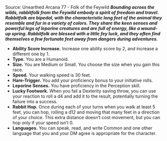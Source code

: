 Source: Unearthed Arcana 77 - Folk of the Feywild
***Bounding across the wilds, rabbitfolk from the Feywild embody a spirit of freedom and travel.***
***Rabbitfolk are bipedal, with the characteristic long feet of the animal they resemble and fur in a variety of colors. They share the keen senses and powerful legs of leporine creatures and are full of energy, like a wound-up spring. Rabbitfolk are blessed with a little fey luck, and they often find themselves a few fortunate feet away from dangers during adventures.***
* **Ability Score Increase.** Increase one ability score by 2, and increase a different one by 1.
* **Type.** You are a Humanoid.
* **Size.** You are Medium or Small. You choose the size when you gain this race.
* **Speed.** Your walking speed is 30 feet.
* **Hare-Trigger.** You add your proficiency bonus to your initiative rolls.
* **Leporine Senses.** You have proficiency in the Perception skill.
* **Lucky Footwork.** When you fail a Dexterity saving throw, you can use your reaction to roll a d4 and add it to the result, potentially turning the failure into a success.
* **Rabbit Hop.** Once during each of your turns when you walk at least 5 feet, you can hop, rolling a d12 and moving that many feet in a direction of your choice. This extra distance doesn’t cost movement, but you can hop only if your speed isn’t 0.
* **Languages.** You can speak, read, and write Common and one other language that you and your DM agree is appropriate for the character.